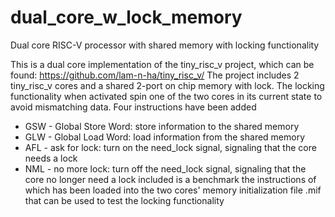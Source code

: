 # dual_core_w_lock_memory
Dual core RISC-V processor with shared memory with locking functionality

This is a dual core implementation of the tiny_risc_v project, which can be found: https://github.com/lam-n-ha/tiny_risc_v/
The project includes 2 tiny_risc_v cores and a shared 2-port on chip memory with lock.
The locking functionality when activated spin one of the two cores in its current state to avoid mismatching data. 
Four instructions have been added
  - GSW - Global Store Word: store information to the shared memory
  - GLW - Global Load Word: load information from the shared memory
  - AFL - ask for lock: turn on the need_lock signal, signaling that the core needs a lock
  - NML - no more lock: turn off the need_lock signal, signaling that the core no longer need a lock
included is a benchmark the instructions of which has been loaded into the two cores' memory initialization file .mif that can be used to test the locking functionality

